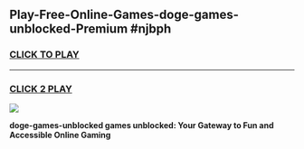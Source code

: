 
## Play-Free-Online-Games-doge-games-unblocked-Premium #njbph
<h3>
<a href="https://premium.freeplayer.one?title=doge-games-unblocked&ref=8M">CLICK TO PLAY</a></h3>
<hr>

<h3>
<a href="https://premium.freeplayer.one?title=doge-games-unblocked&ref=8M">CLICK 2 PLAY</a>
  
</h3>

<a href="https://premium.freeplayer.one?title=doge-games-unblocked&ref=8M"><img src="https://clearcache.store/games.png"></a>


**doge-games-unblocked games unblocked: Your Gateway to Fun and Accessible Online Gaming**
